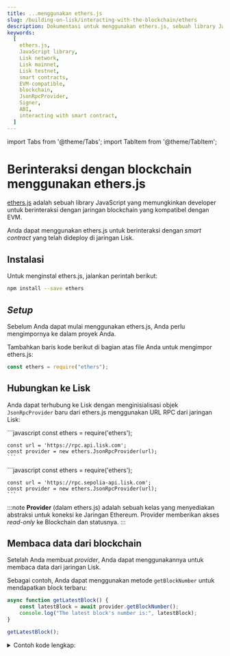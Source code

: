 ```yaml
---
title: ...menggunakan ethers.js
slug: /building-on-lisk/interacting-with-the-blockchain/ethers
description: Dokumentasi untuk menggunakan ethers.js, sebuah library JavaScript untuk interaksi dengan blockchain yang kompatibel dengan EVM. Halaman ini mencakup instalasi, pengaturan, koneksi ke jaringan Lisk, membaca dan menulis data blockchain, serta berinteraksi dengan smart contract.
keywords:
  [
    ethers.js,
    JavaScript library,
    Lisk network,
    Lisk mainnet,
    Lisk testnet,
    smart contracts,
    EVM-compatible,
    blockchain,
    JsonRpcProvider,
    Signer,
    ABI,
    interacting with smart contract,
  ]
---
```


import Tabs from '@theme/Tabs';
import TabItem from '@theme/TabItem';

# Berinteraksi dengan blockchain menggunakan ethers.js

[ethers.js](https://docs.ethers.org/) adalah sebuah library JavaScript yang memungkinkan developer untuk berinteraksi dengan jaringan blockchain yang kompatibel dengan EVM.

Anda dapat menggunakan ethers.js untuk berinteraksi dengan _smart contract_ yang telah dideploy di jaringan Lisk.

## Instalasi

Untuk menginstal ethers.js, jalankan perintah berikut:

```bash
npm install --save ethers
```

## _Setup_

Sebelum Anda dapat mulai menggunakan ethers.js, Anda perlu mengimpornya ke dalam proyek Anda.

Tambahkan baris kode berikut di bagian atas file Anda untuk mengimpor ethers.js:

```javascript
const ethers = require("ethers");
```

## Hubungkan ke Lisk

Anda dapat terhubung ke Lisk dengan menginisialisasi objek `JsonRpcProvider` baru dari ethers.js menggunakan URL RPC dari jaringan Lisk:

<Tabs>
  <TabItem value="mainnet" label="Lisk" >
    ```javascript
    const ethers = require('ethers');

    const url = 'https://rpc.api.lisk.com';
    const provider = new ethers.JsonRpcProvider(url);
    ```

  </TabItem>
  <TabItem value="testnet" label="Lisk Sepolia" default>
    ```javascript
    const ethers = require('ethers');

    const url = 'https://rpc.sepolia-api.lisk.com';
    const provider = new ethers.JsonRpcProvider(url);
    ```

  </TabItem>
</Tabs>

:::note
**Provider** (dalam ethers.js) adalah sebuah kelas yang menyediakan abstraksi untuk koneksi ke Jaringan Ethereum. Provider memberikan akses _read-only_ ke Blockchain dan statusnya.
:::

## Membaca data dari blockchain

Setelah Anda membuat _provider_, Anda dapat menggunakannya untuk membaca data dari jaringan Lisk.

Sebagai contoh, Anda dapat menggunakan metode `getBlockNumber` untuk mendapatkan block terbaru:

```javascript
async function getLatestBlock() {
    const latestBlock = await provider.getBlockNumber();
    console.log("The latest block's number is:", latestBlock);
}

getLatestBlock();
```

<details>
<summary>Contoh kode lengkap:</summary>
```javascript
const ethers = require('ethers');

// Untuk jaringan Lisk Sepolia
const url = 'https://rpc.sepolia-api.lisk.com';

// Untuk jaringan Lisk
// const url = 'https://rpc.api.lisk.com';

const provider = new ethers.JsonRpcProvider(url);

async function getLatestBlock() {
    const latestBlock = await provider.getBlockNumber();
    console.log("The latest block's number is:", latestBlock);
}

getLatestBlock();

````
</details>

## Menulis data ke blockchain

Untuk menulis data ke jaringan Lisk, Anda perlu membuat sebuah `Signer`.

:::note
**Signer** adalah sebuah kelas yang (biasanya) secara langsung atau tidak langsung memiliki akses ke private key, yang dapat menandatangani pesan dan transaksi untuk mengizinkan jaringan membayar ether dari akun Anda untuk melakukan operasi.
:::

Anda dapat membuat sebuah `Signer` dengan menginisialisasi objek `Wallet` baru dari ethers.js, serta memberikan private key dan `Provider` kepada objek tersebut.

```javascript
const privateKey = 'PRIVATE_KEY';
const signer = new ethers.Wallet(privateKey, provider);
const receiver = '0x5e1A92F84cA1CE280B3Cb29d79C3368f45b41EBB';
// Kirim 0.01 ether ke alamat yang diberikan.
async function sendTx(to) {
    const tx =  await signer.sendTransaction({
        to: to,
        value: ethers.parseEther("0.01")
    });

    console.log(tx);
}

//sendTx(receiver);
````

:::info
`PRIVATE_KEY` adalah private key dari akun yang akan digunakan saat membuat objek `signer`.
:::

Saldo akun penerima akan bertambah sebanyak `0.01` ETH setelah eksekusi transaksi berhasil.

<details>
<summary>Contoh kode lengkap:</summary>
```javascript
const ethers = require('ethers');

// Untuk jaringan Lisk Sepolia
const url = 'https://rpc.sepolia-api.lisk.com';

// Untuk jaringan Lisk
// const url = 'https://rpc.api.lisk.com';

const provider = new ethers.JsonRpcProvider(url);
// Gantilah PRIVATE_KEY dengan private key dari akun Anda.
const privateKey = 'PRIVATE_KEY';
const signer = new ethers.Wallet(privateKey, provider);
const receiver = '0x5e1A92F84cA1CE280B3Cb29d79C3368f45b41EBB';
// Kirim 0.01 ether ke alamat yang diberikan.
async function sendTx(to) {
    const tx =  await signer.sendTransaction({
        to: to,
        value: ethers.parseEther("0.01")
    });

    console.log(tx);
}

sendTx(receiver);

````
</details>

## Berinteraksi dengan smart contract

Anda dapat menggunakan ethers.js untuk berinteraksi dengan _smart contract_ di Lisk dengan menginisialisasi objek `Contract` menggunakan ABI dan alamat dari kontrak yang telah dideploy:

:::tip
ABI dari sebuah kontrak dapat ditemukan di halaman kontrak terkait di [BlockScout](https://sepolia-blockscout.lisk.com/).

Sebagai contoh, Anda dapat menggunakan ABI untuk [Hello contract](https://sepolia-blockscout.lisk.com/address/0xb18eb752813c2fbedfdf2be6e5e842a85a3b8539?tab=contact_code). Cukup _scroll_ ke bagian `Contract ABI` dan salin ABI dari kontrak yang telah dideploy.
:::

```javascript title="Membaca dari kontrak"
// Gantilah nilai `contractAddress` dengan alamat kontrak yang diinginkan.
const contractAddress = "CONTRACT_ADDRESS"
// read-only
const contract = new ethers.Contract(contractAddress, abi, provider);
const abi = [
… // ABI dari kontrak yang telah dideploy.
];

async function getHello() {
    const value = await contract.message("0x3C46A11471f285E36EE8d089473ce98269D1b081");
    console.log(value.toString());
}

getHello();
````

:::info
`CONTRACT_ADDRESS` adalah alamat dari kontrak yang telah dideploy.
:::

:::note
**Contract** (dalam ethers.js) adalah sebuah abstraksi yang mewakili koneksi ke kontrak tertentu di Jaringan Lisk, sehingga aplikasi dapat menggunakannya seperti objek JavaScript biasa.
:::

Untuk membaca dan menulis kontrak, gunakan objek `Signer` untuk menggantikan objek `Provider`:

```javascript title="Menulis ke kontrak"
// read & write
const contract = new ethers.Contract(contractAddress, abi, signer);
```

Setelah Anda membuat objek `Contract`, Anda dapat menggunakannya untuk memanggil metode yang diinginkan pada _smart contract_:

```javascript
async function createHello(message) {
  const tx = await contract.createHello(message);
  return tx.hash;
}

//createHello("Hello Lisk!");
```

:::tip
Untuk gambaran umum tentang fungsi publik yang ada pada kontrak, silakan cek tab [Read Contract](https://sepolia-blockscout.lisk.com/address/0xb18eb752813c2fbedfdf2be6e5e842a85a3b8539?tab=read_contract) dan [Write Contract](https://sepolia-blockscout.lisk.com/address/0xb18eb752813c2fbedfdf2be6e5e842a85a3b8539?tab=write_contract) untuk kontrak spesifik tersebut.
:::

<details>
<summary>Contoh kode lengkap:</summary>
```javascript
const ethers = require('ethers');

// Untuk jaringan Lisk Sepolia
const url = 'https://rpc.sepolia-api.lisk.com';

// Untuk jaringan Lisk
// const url = 'https://rpc.api.lisk.com';

const provider = new ethers.JsonRpcProvider(url);
const privateKey = 'PRIVATE_KEY';
const signer = new ethers.Wallet(privateKey, provider);
const contractAddress = "0xb18eb752813c2fbedfdf2be6e5e842a85a3b8539"
// Read & Write
const contract = new ethers.Contract(contractAddress, abi, signer);
// Read-only
//const contract = new ethers.Contract(contractAddress, abi, provider);
const abi = [
    {
        "inputs": [],
        "stateMutability": "nonpayable",
        "type": "constructor"
    },
    {
        "anonymous": false,
        "inputs": [
            {
                "indexed": true,
                "internalType": "address",
                "name": "sender",
                "type": "address"
            },
            {
                "indexed": false,
                "internalType": "string",
                "name": "message",
                "type": "string"
            }
        ],
        "name": "NewHello",
        "type": "event"
    },
    {
        "inputs": [
            {
                "internalType": "uint256",
                "name": "",
                "type": "uint256"
            }
        ],
        "name": "blacklist",
        "outputs": [
            {
                "internalType": "string",
                "name": "",
                "type": "string"
            }
        ],
        "stateMutability": "view",
        "type": "function"
    },
    {
        "inputs": [],
        "name": "counter",
        "outputs": [
            {
                "internalType": "uint32",
                "name": "",
                "type": "uint32"
            }
        ],
        "stateMutability": "view",
        "type": "function"
    },
    {
        "inputs": [
            {
                "internalType": "string",
                "name": "_message",
                "type": "string"
            }
        ],
        "name": "createHello",
        "outputs": [],
        "stateMutability": "nonpayable",
        "type": "function"
    },
    {
        "inputs": [],
        "name": "maxLength",
        "outputs": [
            {
                "internalType": "uint32",
                "name": "",
                "type": "uint32"
            }
        ],
        "stateMutability": "view",
        "type": "function"
    },
    {
        "inputs": [
            {
                "internalType": "address",
                "name": "",
                "type": "address"
            }
        ],
        "name": "message",
        "outputs": [
            {
                "internalType": "string",
                "name": "",
                "type": "string"
            }
        ],
        "stateMutability": "view",
        "type": "function"
    },
    {
        "inputs": [],
        "name": "minLength",
        "outputs": [
            {
                "internalType": "uint32",
                "name": "",
                "type": "uint32"
            }
        ],
        "stateMutability": "view",
        "type": "function"
    },
    {
        "inputs": [],
        "name": "owner",
        "outputs": [
            {
                "internalType": "address",
                "name": "",
                "type": "address"
            }
        ],
        "stateMutability": "view",
        "type": "function"
    },
    {
        "inputs": [
            {
                "internalType": "string[]",
                "name": "_newBlackList",
                "type": "string[]"
            }
        ],
        "name": "setBlacklist",
        "outputs": [],
        "stateMutability": "nonpayable",
        "type": "function"
    },
    {
        "inputs": [
            {
                "internalType": "uint32",
                "name": "_newMin",
                "type": "uint32"
            },
            {
                "internalType": "uint32",
                "name": "_newMax",
                "type": "uint32"
            }
        ],
        "name": "setMinMaxMessageLength",
        "outputs": [],
        "stateMutability": "nonpayable",
        "type": "function"
    }
]

async function createHello(message) {
    const tx = await contract.createHello(message);
    return tx.hash;
}

//createHello("Hello Lisk!");

async function getHello() {
    const value = await contract.message("0x3C46A11471f285E36EE8d089473ce98269D1b081");
    console.log(value.toString());
}

getHello();
```
</details>